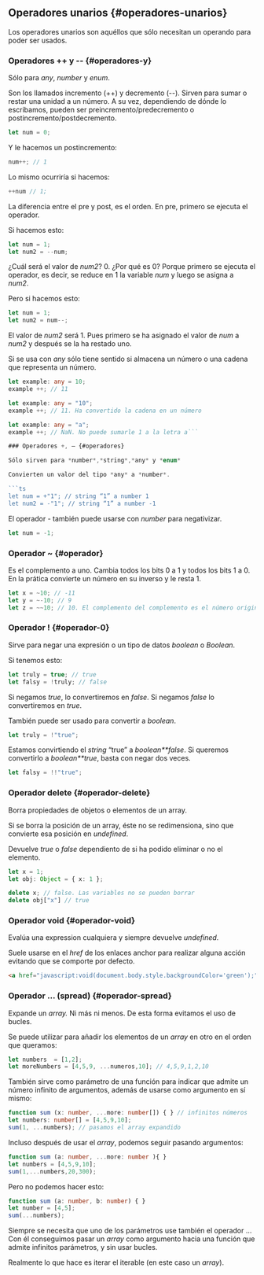 ## Operadores unarios {#operadores-unarios}

Los operadores unarios son aquéllos que sólo necesitan un operando para poder ser usados.

### Operadores ++ y -- {#operadores-y}

Sólo para *any*, *number* y *enum*.

Son los llamados incremento (++) y decremento (--). Sirven para sumar o restar una unidad a un número. A su vez, dependiendo de dónde lo escribamos, pueden ser preincremento/predecremento o postincremento/postdecremento.

```ts
let num = 0;
```

Y le hacemos un postincremento:

```ts
num++; // 1
```

Lo mismo ocurriría si hacemos:

```ts
++num // 1;
```

La diferencia entre el pre y post, es el orden. En pre, primero se ejecuta el operador.

Si hacemos esto:

```ts
let num = 1;
let num2 = --num;
```

¿Cuál será el valor de *num2*? 0\. ¿Por qué es 0? Porque primero se ejecuta el operador, es decir, se reduce en 1 la variable *num* y luego se asigna a *num2*.

Pero si hacemos esto:

```ts
let num = 1;
let num2 = num--;
```

El valor de *num2* será 1\. Pues primero se ha asignado el valor de *num* a *num2* y después se la ha restado uno.

Si se usa con *any* sólo tiene sentido si almacena un número o una cadena que representa un número.

```ts
let example: any = 10;
example ++; // 11

let example: any = "10";
example ++; // 11. Ha convertido la cadena en un número

let example: any = "a";
example ++; // NaN. No puede sumarle 1 a la letra a```

### Operadores +, – {#operadores}

Sólo sirven para *number*,*string*,*any* y *enum*

Convierten un valor del tipo *any* a *number*.

```ts
let num = +"1"; // string “1” a number 1
let num2 = -"1"; // string “1” a number -1
```

El operador - también puede usarse con *number* para negativizar.

```ts
let num = -1;
```

### Operador ~ {#operador}

Es el complemento a uno. Cambia todos los bits 0 a 1 y todos los bits 1 a 0\. En la prática convierte un número en su inverso y le resta 1.

```ts
let x = ~10; // -11 
let y = ~-10; // 9
let z = ~~10; // 10. El complemento del complemento es el número original */
```

### Operador ! {#operador-0}

Sirve para negar una expresión o un tipo de datos *boolean* o *Boolean*.

Si tenemos esto:
 
```ts
let truly = true; // true
let falsy = !truly; // false
```

Si negamos *true*, lo convertiremos en *false*. Si negamos *false* lo convertiremos en *true*.

También puede ser usado para convertir a *boolean*.

```ts
let truly = !"true";
```

Estamos convirtiendo el *string* “true” a *boolean**false*. Si queremos convertirlo a *boolean**true*, basta con negar dos veces.

```ts
let falsy = !!"true";
```

### Operador delete {#operador-delete}

Borra propiedades de objetos o elementos de un array.

Si se borra la posición de un array, éste no se redimensiona, sino que convierte esa posición en *undefined*.

Devuelve *true* o *false* dependiento de si ha podido eliminar o no el elemento.

```ts
let x = 1;
let obj: Object = { x: 1 };

delete x; // false. Las variables no se pueden borrar 
delete obj["x"] // true
```

### Operador void {#operador-void}

Evalúa una expression cualquiera y siempre devuelve *undefined*.

Suele usarse en el *href* de los enlaces anchor para realizar alguna acción evitando que se comporte por defecto.

```html
<a href="javascript:void(document.body.style.backgroundColor='green');">Click here for green background</a>
```

### Operador … (spread) {#operador-spread}

Expande un *array.* Ni más ni menos. De esta forma evitamos el uso de bucles.

Se puede utilizar para añadir los elementos de un *array* en otro en el orden que queramos:

```ts
let numbers  = [1,2];
let moreNumbers = [4,5,9, ...numeros,10]; // 4,5,9,1,2,10
```

También sirve como parámetro de una función para indicar que admite un número infinito de argumentos, además de usarse como argumento en sí mismo:

```ts
function sum (x: number, ...more: number[]) { } // infinitos números
let numbers: number[] = [4,5,9,10];
sum(1, ...numbers); // pasamos el array expandido
```

Incluso después de usar el *array*, podemos seguir pasando argumentos:

```ts
function sum (a: number, ...more: number ){ }
let numbers = [4,5,9,10];
sum(1,...numbers,20,300);
```

Pero no podemos hacer esto:

```ts
function sum (a: number, b: number) { }
let number = [4,5];
sum(...numbers);
```

Siempre se necesita que uno de los parámetros use también el operador … Con él conseguimos pasar un *array* como argumento hacia una función que admite infinitos parámetros, y sin usar bucles.

Realmente lo que hace es iterar el iterable (en este caso un *array*).